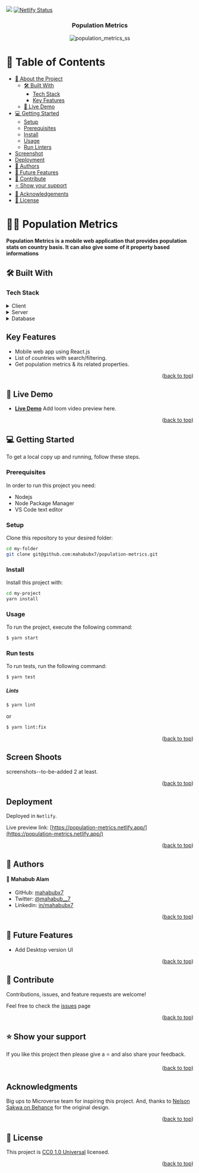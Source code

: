 ![](https://img.shields.io/badge/-Population%20Metrics-red)
[![Netlify Status](https://api.netlify.com/api/v1/badges/c77e2adb-e2ab-4f47-ae66-4230e0ae60e8/deploy-status)](https://app.netlify.com/sites/react-cap/deploys)

<div align="center">

  <h3><b>Population Metrics</b></h3>

![population_metrics_ss](__link__)

</div>
<!-- TABLE OF CONTENTS -->

# 📗 Table of Contents

- [📖 About the Project](#about-project)
  - [🛠 Built With](#built-with)
    - [Tech Stack](#tech-stack)
    - [Key Features](#key-features)
  - [🚀 Live Demo](#live-demo)
- [💻 Getting Started](#getting-started)
  - [Setup](#setup)
  - [Prerequisites](#prerequisites)
  - [Install](#install)
  - [Usage](#usage)
  - [Run Linters](#run-tests)
- [Screenshot](#screenshot)
- [Deployment](#deployment)
- [👥 Authors](#authors)
- [🔭 Future Features](#future-features)
- [🤝 Contribute](#contribute)
- [⭐️ Show your support](#support)
- [🙏 Acknowledgements](#acknowledgements)
- [📝 License](#license)

<!-- PROJECT DESCRIPTION -->

# 🧑‍💻 Population Metrics <a name="about-project"></a>

**Population Metrics is a mobile web application that provides population stats on country basis. It can also give some of it property based informations**

## 🛠 Built With <a name="built-with"></a>

### Tech Stack <a name="tech-stack"></a>

<details>
  <summary>Client</summary>
  <ul>
    <li>React</li>
    <li>Redux</li>
    <li>Redux Toolkit</li>
  </ul>
</details>

<details>
  <summary>Server</summary>
  <ul>
    <li>Not Available</li>
  </ul>
</details>

<details>
<summary>Database</summary>
  <ul>
    <li>Not Available</li>
  </ul>
</details>

<!-- Features -->

## Key Features <a name="key-features"></a>

- Mobile web app using React.js
- List of countries with search/filtering.
- Get population metrics & its related properties.

<p align="right">(<a href="#readme-top">back to top</a>)</p>

<!-- LIVE DEMO -->

## 🚀 Live Demo <a name="live-demo"></a>

- [**Live Demo**](###) Add loom video preview here.

<p align="right">(<a href="#readme-top">back to top</a>)</p>

<!-- GETTING STARTED -->

## 💻 Getting Started <a name="getting-started"></a>

To get a local copy up and running, follow these steps.

### Prerequisites

In order to run this project you need:

- Nodejs
- Node Package Manager
- VS Code text editor

### Setup

Clone this repository to your desired folder:

```sh
cd my-folder
git clone git@github.com:mahabubx7/population-metrics.git
```

### Install

Install this project with:

```sh
cd my-project
yarn install
```

### Usage

To run the project, execute the following command:

```bash
$ yarn start
```

### Run tests

To run tests, run the following command:

```bash
$ yarn test
```

##### Lints

```bash
$ yarn lint
```

or

```bash
$ yarn lint:fix
```

<p align="right">(<a href="#readme-top">back to top</a>)</p>

<!-- Screen Shoots -->

## Screen Shoots <a name="screenshot"></a>

screenshots--to-be-added 2 at least.

<p align="right">(<a href="#readme-top">back to top</a>)</p>

<!-- Deployment -->

## Deployment <a name="deployment"></a>

Deployed in `Netlify`.

Live preview link: [https://population-metrics.netlify.app/](https://population-metrics.netlify.app/)

<p align="right">(<a href="#readme-top">back to top</a>)</p>

<!-- AUTHORS -->

## 👥 Authors <a name="authors"></a>

#### 👤 **Mahabub Alam**

- GitHub: [mahabubx7](https://github.com/mahabubx7)
- Twitter: [@mahabub\_\_7](https://twitter.com/mahabub__7)
- Linkedin: [in/mahabubx7](https://www.linkedin.com/in/mahabubx7)

<p align="right">(<a href="#readme-top">back to top</a>)</p>

<!-- FUTURE FEATURES -->

## 🔭 Future Features <a name="future-features"></a>

- Add Desktop version UI

<p align="right">(<a href="#readme-top">back to top</a>)</p>

<!-- CONTRIBUTING -->

## 🤝 Contribute <a name="contribute"></a>

Contributions, issues, and feature requests are welcome!

Feel free to check the [issues](https://github.com/mahabubx7/population-metrics/issues) page

<p align="right">(<a href="#readme-top">back to top</a>)</p>

<!-- SUPPORT -->

## ⭐️ Show your support <a name="support"></a>

If you like this project then please give a ⭐️ and also share your feedback.

<p align="right">(<a href="#readme-top">back to top</a>)</p>

<!-- ACKNOWLEDGEMENTS -->

## Acknowledgments

Big ups to Microverse team for inspiring this project. And, thanks to [Nelson Sakwa on Behance](https://www.behance.net/sakwadesignstudio) for the original design.

<p align="right">(<a href="#readme-top">back to top</a>)</p>

<!-- LICENSE -->

## 📝 License <a name="license"></a>

This project is [CC0 1.0 Universal](./LICENSE) licensed.

<p align="right">(<a href="#readme-top">back to top</a>)</p>
